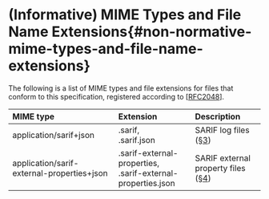 <!--
---
toc:
  auto: false
  label: (Informative) MIME Types and File Name Extensions
  enumerate: Appendix M.
---
-->
# (Informative) MIME Types and File Name Extensions{#non-normative-mime-types-and-file-name-extensions}

The following is a list of MIME types and file extensions for files that conform to this specification, registered according to \[[RFC2048](#RFC2048)\].

| MIME type                                  | Extension                                                      | Description                                                          |
|:-------------------------------------------|:---------------------------------------------------------------|:---------------------------------------------------------------------|
| application/sarif+json                     | .sarif,<br>.sarif.json                                         | SARIF log files ([§3](#file-format))                                 |
| application/sarif-external-properties+json | .sarif-external-properties,<br>.sarif-external-properties.json | SARIF external property files ([§4](#external-property-file-format)) |
